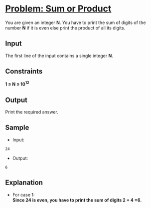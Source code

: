 # [Problem: Sum or Product](https://my.newtonschool.co/playground/code/ef9gg3r5mxy8)

You are given an integer **N**. You have to print the sum of digits of the number **N** if it is even else print the product of all its digits.

## Input

The first line of the input contains a single integer **N**.

## Constraints

**1 ≤ N ≤ 10<sup>12</sup>**

## Output

Print the required answer.

## Sample

- Input:
```
24
```

- Output:
```
6
```

## Explanation

- For case 1: <br> **Since 24 is even, you have to print the sum of digits 2 + 4 =6.**
